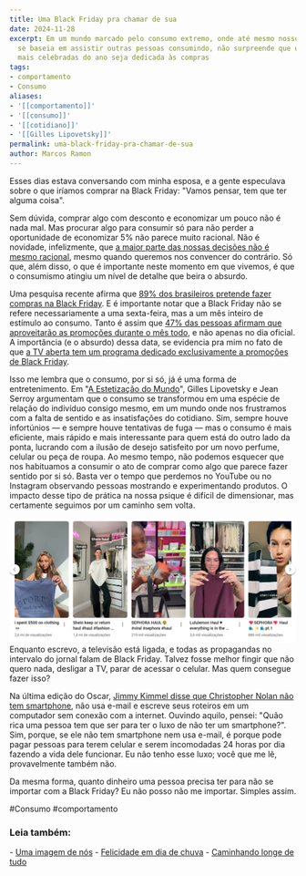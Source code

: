 ```yaml
---
title: Uma Black Friday pra chamar de sua
date: 2024-11-28
excerpt: Em um mundo marcado pelo consumo extremo, onde até mesmo nosso entretenimento
  se baseia em assistir outras pessoas consumindo, não surpreende que uma das datas
  mais celebradas do ano seja dedicada às compras
tags:
- comportamento
- Consumo
aliases:
- '[[comportamento]]'
- '[[consumo]]'
- '[[cotidiano]]'
- '[[Gilles Lipovetsky]]'
permalink: uma-black-friday-pra-chamar-de-sua
author: Marcos Ramon
---
```

Esses dias estava conversando com minha esposa, e a gente especulava sobre o que iríamos comprar na Black Friday: "Vamos pensar, tem que ter alguma coisa".

Sem dúvida, comprar algo com desconto e economizar um pouco não é nada mal. Mas procurar algo para consumir só para não perder a oportunidade de economizar 5% não parece muito racional. Não é novidade, infelizmente, que [a maior parte das nossas decisões não é mesmo racional](https://marcosramon.net/razao-intuicao), mesmo quando queremos nos convencer do contrário. Só que, além disso, o que é importante neste momento em que vivemos, é que o consumismo atingiu um nível de detalhe que beira o absurdo. 

Uma pesquisa recente afirma que [89% dos brasileiros pretende fazer compras na Black Friday](https://agenciabrasil.ebc.com.br/economia/noticia/2024-11/nove-em-cada-dez-brasileiros-pretendem-comprar-algo-na-black-friday). E é importante notar que a Black Friday não se refere necessariamente a uma sexta-feira, mas a um mês inteiro de estímulo ao consumo. Tanto é assim que [47% das pessoas afirmam que aproveitarão as promoções durante o mês todo](https://www.ecommercebrasil.com.br/noticias/black-friday-2024-consumidores-apresentam-novos-comportamentos-de-compra), e não apenas no dia oficial. A importância (e o absurdo) dessa data, se evidencia pra mim no fato de que [a TV aberta tem um programa dedicado exclusivamente a promoções de Black Friday](https://g.co/kgs/qv8fR18).

Isso me lembra que o consumo, por si só, já é uma forma de entretenimento. Em "[A Estetização do Mundo](https://amzn.to/3VeNkI1)", Gilles Lipovetsky e Jean Serroy argumentam que o consumo se transformou em uma espécie de relação do indivíduo consigo mesmo, em um mundo onde nos frustramos com a falta de sentido e as insatisfações do cotidiano. Sim, sempre houve infortúnios — e sempre houve tentativas de fuga — mas o consumo é mais eficiente, mais rápido e mais interessante para quem está do outro lado da ponta, lucrando com a ilusão de desejo satisfeito por um novo perfume, celular ou peça de roupa. Ao mesmo tempo, não podemos esquecer que nos habituamos a consumir o ato de comprar como algo que parece fazer sentido por si só. Basta ver o tempo que perdemos no YouTube ou no Instagram observando pessoas mostrando e experimentando produtos. O impacto desse tipo de prática na nossa psique é difícil de dimensionar, mas certamente seguimos por um caminho sem volta.

![](arquivos/Pasted%20image%2020250224210109.png)
Enquanto escrevo, a televisão está ligada, e todas as propagandas no intervalo do jornal falam de Black Friday. Talvez fosse melhor fingir que não quero nada, desligar a TV, parar de acessar o celular. Mas quem consegue fazer isso? 

Na última edição do Oscar, [Jimmy Kimmel disse que Christopher Nolan não tem smartphone](https://www.youtube.com/shorts/hk4NRXVXdmY), não usa e-mail e escreve seus roteiros em um computador sem conexão com a internet. Ouvindo aquilo, pensei: "Quão rica uma pessoa tem que ser para ter o luxo de não ter um smartphone?". Sim, porque, se ele não tem smartphone nem usa e-mail, é porque pode pagar pessoas para terem celular e serem incomodadas 24 horas por dia fazendo a vida dele funcionar. Eu não tenho esse luxo; você que me lê, provavelmente também não. 

Da mesma forma, quanto dinheiro uma pessoa precisa ter para não se importar com a Black Friday? Eu não posso não me importar. Simples assim.

#Consumo #comportamento

<h3>Leia também:</h3>
- <a href="/uma-imagem-de-nos">Uma imagem de nós</a>
- <a href="/felicidade-em-dia-de-chuva">Felicidade em dia de chuva</a>
- <a href="/caminhando-longe-de-tudo">Caminhando longe de tudo</a>
